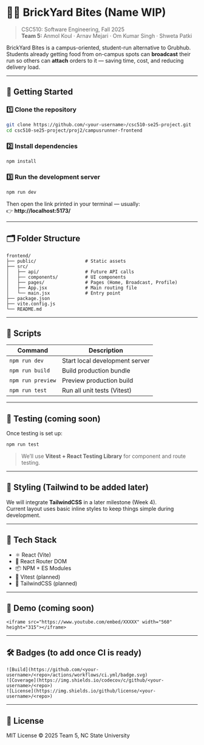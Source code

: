 # 🏃‍♂️ BrickYard Bites (Name WIP)

> CSC510: Software Engineering, Fall 2025  
> **Team 5:** Anmol Koul · Arnav Mejari · Om Kumar Singh · Shweta Patki  

BrickYard Bites is a campus-oriented, student-run alternative to Grubhub.  
Students already getting food from on-campus spots can **broadcast** their run so others can **attach** orders to it — saving time, cost, and reducing delivery load.

---

## 🚀 Getting Started

### 1️⃣ Clone the repository
```bash
git clone https://github.com/<your-username>/csc510-se25-project.git
cd csc510-se25-project/proj2/campusrunner-frontend
```

### 2️⃣ Install dependencies
```bash
npm install
```

### 3️⃣ Run the development server
```bash
npm run dev
```

Then open the link printed in your terminal — usually:  
👉 **http://localhost:5173/**

---

## 🗂️ Folder Structure
```
frontend/
├── public/                  # Static assets
├── src/
│   ├── api/                 # Future API calls
│   ├── components/          # UI components 
│   ├── pages/               # Pages (Home, Broadcast, Profile)
│   ├── App.jsx              # Main routing file
│   └── main.jsx             # Entry point
├── package.json
├── vite.config.js
└── README.md
```

---

## 🧩 Scripts

| Command | Description |
|----------|--------------|
| `npm run dev` | Start local development server |
| `npm run build` | Build production bundle |
| `npm run preview` | Preview production build |
| `npm run test` | Run all unit tests (Vitest) |

---

## 🧪 Testing (coming soon)
Once testing is set up:
```bash
npm run test
```
> We’ll use **Vitest + React Testing Library** for component and route testing.

---

## 🎨 Styling (Tailwind to be added later)
We will integrate **TailwindCSS** in a later milestone (Week 4).  
Current layout uses basic inline styles to keep things simple during development.

---


## 🧾 Tech Stack
- ⚛️ React (Vite)
- 🧭 React Router DOM
- 📦 NPM + ES Modules
- 🧪 Vitest (planned)
- 🎨 TailwindCSS (planned)

---

## 📸 Demo (coming soon)
`<iframe src="https://www.youtube.com/embed/XXXXX" width="560" height="315"></iframe>`

---

## 🛠️ Badges (to add once CI is ready)
```
![Build](https://github.com/<your-username>/<repo>/actions/workflows/ci.yml/badge.svg)
![Coverage](https://img.shields.io/codecov/c/github/<your-username>/<repo>)
![License](https://img.shields.io/github/license/<your-username>/<repo>)
```

---

## 🧾 License
MIT License © 2025 Team 5, NC State University

